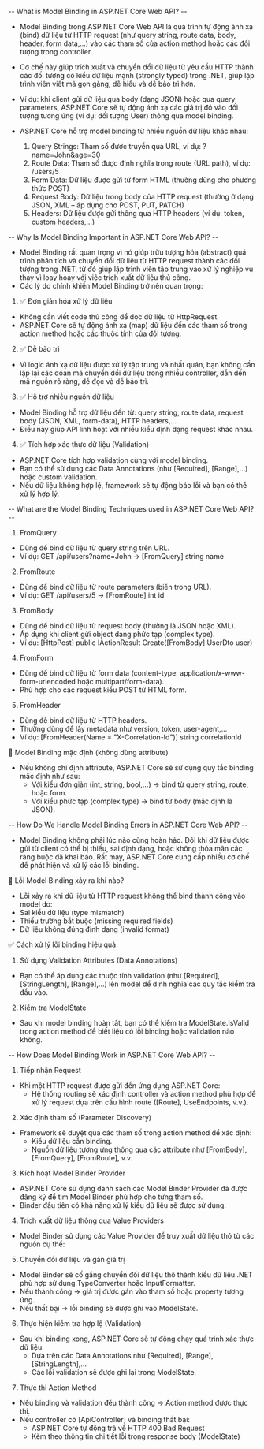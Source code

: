 -- What is Model Binding in ASP.NET Core Web API? --
- Model Binding trong ASP.NET Core Web API là quá trình tự động ánh xạ (bind) dữ liệu từ HTTP request (như query string, route data, body, header, form data,...) vào các tham số của action method hoặc các đối tượng trong controller. 
- Cơ chế này giúp trích xuất và chuyển đổi dữ liệu từ yêu cầu HTTP thành các đối tượng có kiểu dữ liệu mạnh (strongly typed) trong .NET, giúp lập trình viên viết mã gọn gàng, dễ hiểu và dễ bảo trì hơn.
- Ví dụ: khi client gửi dữ liệu qua body (dạng JSON) hoặc qua query parameters, ASP.NET Core sẽ tự động ánh xạ các giá trị đó vào đối tượng tương ứng (ví dụ: đối tượng User) thông qua model binding.

- ASP.NET Core hỗ trợ model binding từ nhiều nguồn dữ liệu khác nhau:
  1. Query Strings: Tham số được truyền qua URL, ví dụ: ?name=John&age=30
  2. Route Data: Tham số được định nghĩa trong route (URL path), ví dụ: /users/5
  3. Form Data: Dữ liệu được gửi từ form HTML (thường dùng cho phương thức POST)
  4. Request Body: Dữ liệu trong body của HTTP request (thường ở dạng JSON, XML – áp dụng cho POST, PUT, PATCH)
  5. Headers: Dữ liệu được gửi thông qua HTTP headers (ví dụ: token, custom headers,...)

-- Why Is Model Binding Important in ASP.NET Core Web API? --
- Model Binding rất quan trọng vì nó giúp trừu tượng hóa (abstract) quá trình phân tích và chuyển đổi dữ liệu từ HTTP request thành các đối tượng trong .NET, từ đó giúp lập trình viên tập trung vào xử lý nghiệp vụ thay vì loay hoay với việc trích xuất dữ liệu thủ công.
- Các lý do chính khiến Model Binding trở nên quan trọng:

1. ✅ Đơn giản hóa xử lý dữ liệu
  - Không cần viết code thủ công để đọc dữ liệu từ HttpRequest. 
  - ASP.NET Core sẽ tự động ánh xạ (map) dữ liệu đến các tham số trong action method hoặc các thuộc tính của đối tượng.

2. ✅ Dễ bảo trì
  - Vì logic ánh xạ dữ liệu được xử lý tập trung và nhất quán, bạn không cần lặp lại các đoạn mã chuyển đổi dữ liệu trong nhiều controller, dẫn đến mã nguồn rõ ràng, dễ đọc và dễ bảo trì.

3. ✅ Hỗ trợ nhiều nguồn dữ liệu
  - Model Binding hỗ trợ dữ liệu đến từ: query string, route data, request body (JSON, XML, form-data), HTTP headers,... 
  - Điều này giúp API linh hoạt với nhiều kiểu định dạng request khác nhau.

4. ✅ Tích hợp xác thực dữ liệu (Validation)
  - ASP.NET Core tích hợp validation cùng với model binding.
  - Bạn có thể sử dụng các Data Annotations (như [Required], [Range],...) hoặc custom validation. 
  - Nếu dữ liệu không hợp lệ, framework sẽ tự động báo lỗi và bạn có thể xử lý hợp lý.

-- What are the Model Binding Techniques used in ASP.NET Core Web API? --
1. FromQuery
  - Dùng để bind dữ liệu từ query string trên URL.
  - Ví dụ: GET /api/users?name=John → [FromQuery] string name
2. FromRoute
  - Dùng để bind dữ liệu từ route parameters (biến trong URL).
  - Ví dụ: GET /api/users/5 → [FromRoute] int id

3. FromBody
  - Dùng để bind dữ liệu từ request body (thường là JSON hoặc XML).
  - Áp dụng khi client gửi object dạng phức tạp (complex type).
  - Ví dụ: [HttpPost] public IActionResult Create([FromBody] UserDto user)

4. FromForm
  - Dùng để bind dữ liệu từ form data (content-type: application/x-www-form-urlencoded hoặc multipart/form-data).
  - Phù hợp cho các request kiểu POST từ HTML form.

5. FromHeader
  - Dùng để bind dữ liệu từ HTTP headers.
  - Thường dùng để lấy metadata như version, token, user-agent,...
  - Ví dụ: [FromHeader(Name = "X-Correlation-Id")] string correlationId

📌 Model Binding mặc định (không dùng attribute)
- Nếu không chỉ định attribute, ASP.NET Core sẽ sử dụng quy tắc binding mặc định như sau:
  - Với kiểu đơn giản (int, string, bool,...) → bind từ query string, route, hoặc form.
  - Với kiểu phức tạp (complex type) → bind từ body (mặc định là JSON).

-- How Do We Handle Model Binding Errors in ASP.NET Core Web API? --
- Model Binding không phải lúc nào cũng hoàn hảo. Đôi khi dữ liệu được gửi từ client có thể bị thiếu, sai định dạng, hoặc không thỏa mãn các ràng buộc đã khai báo. Rất may, ASP.NET Core cung cấp nhiều cơ chế để phát hiện và xử lý các lỗi binding.

📌 Lỗi Model Binding xảy ra khi nào?
  - Lỗi xảy ra khi dữ liệu từ HTTP request không thể bind thành công vào model do:
  - Sai kiểu dữ liệu (type mismatch)
  - Thiếu trường bắt buộc (missing required fields)
  - Dữ liệu không đúng định dạng (invalid format)

✅ Cách xử lý lỗi binding hiệu quả
1. Sử dụng Validation Attributes (Data Annotations)
  - Bạn có thể áp dụng các thuộc tính validation (như [Required], [StringLength], [Range],...) lên model để định nghĩa các quy tắc kiểm tra đầu vào.
2. Kiểm tra ModelState
  - Sau khi model binding hoàn tất, bạn có thể kiểm tra ModelState.IsValid trong action method để biết liệu có lỗi binding hoặc validation nào không.

-- How Does Model Binding Work in ASP.NET Core Web API? --
1. Tiếp nhận Request
- Khi một HTTP request được gửi đến ứng dụng ASP.NET Core:
  - Hệ thống routing sẽ xác định controller và action method phù hợp để xử lý request dựa trên cấu hình route ([Route], UseEndpoints, v.v.).
2. Xác định tham số (Parameter Discovery)
- Framework sẽ duyệt qua các tham số trong action method để xác định:
  - Kiểu dữ liệu cần binding.
  - Nguồn dữ liệu tương ứng thông qua các attribute như [FromBody], [FromQuery], [FromRoute], v.v.
3. Kích hoạt Model Binder Provider
- ASP.NET Core sử dụng danh sách các Model Binder Provider đã được đăng ký để tìm Model Binder phù hợp cho từng tham số.
- Binder đầu tiên có khả năng xử lý kiểu dữ liệu sẽ được sử dụng.
4. Trích xuất dữ liệu thông qua Value Providers
- Model Binder sử dụng các Value Provider để truy xuất dữ liệu thô từ các nguồn cụ thể:
5. Chuyển đổi dữ liệu và gán giá trị
- Model Binder sẽ cố gắng chuyển đổi dữ liệu thô thành kiểu dữ liệu .NET phù hợp sử dụng TypeConverter hoặc InputFormatter.
- Nếu thành công → giá trị được gán vào tham số hoặc property tương ứng.
- Nếu thất bại → lỗi binding sẽ được ghi vào ModelState.
6. Thực hiện kiểm tra hợp lệ (Validation)
- Sau khi binding xong, ASP.NET Core sẽ tự động chạy quá trình xác thực dữ liệu:
  - Dựa trên các Data Annotations như [Required], [Range], [StringLength],...
  - Các lỗi validation sẽ được ghi lại trong ModelState.
7. Thực thi Action Method
- Nếu binding và validation đều thành công → Action method được thực thi.
- Nếu controller có [ApiController] và binding thất bại:
  - ASP.NET Core tự động trả về HTTP 400 Bad Request
  - Kèm theo thông tin chi tiết lỗi trong response body (ModelState)
